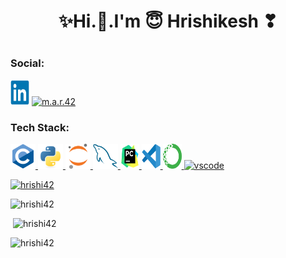 
<h1 align="center">✨Hi.👋.I'm 😇 Hrishikesh ❣ <h1>

<h3 align="left">Social:</h3>
<a href="https://www.linkedin.com/in/hrishik42/" target="_blank"> <img src="https://raw.githubusercontent.com/devicons/devicon/master/icons/linkedin/linkedin-original.svg" alt="hrishik42" width="30" height="40"/></a> 
<a href="https://instagram.com/m.a.r.k.42" target="_blank"> <img src="https://raw.githubusercontent.com/rahuldkjain/github-profile-readme-generator/master/src/images/icons/Social/instagram.svg" alt="m.a.r.42" width="30" height="40"/></a> 
</p>
</p>


<h3 align="left">Tech Stack:</h3>

<p align="left"> <a href="https://www.cprogramming.com/" target="_blank" rel="noreferrer"> <img src="https://raw.githubusercontent.com/devicons/devicon/master/icons/c/c-original.svg" alt="c" width="40" height="40"/> </a>
<a href="https://www.python.org" target="_blank" rel="noreferrer"> <img src="https://raw.githubusercontent.com/devicons/devicon/master/icons/python/python-original.svg" alt="python" width="40" height="40"/> </a><a href="https://jupyter.org/" target="_blank" rel="noreferrer"> <img src="https://raw.githubusercontent.com/devicons/devicon/master/icons/jupyter/jupyter-original.svg" alt="c" width="40" height="40"/> <a href="https://www.mysql.com/" target="_blank"> <img src="https://raw.githubusercontent.com/devicons/devicon/master/icons/mysql/mysql-original.svg" alt="mysql" width="40" height="40"/> </a>
<a href="https://www.jetbrains.com/pycharm/" target="_blank"> <img src="https://raw.githubusercontent.com/devicons/devicon/master/icons/pycharm/pycharm-original.svg" alt="vscode" width="30" height="40"/> </a>
 <a href="https://code.visualstudio.com/" target="_blank"> <img src="https://raw.githubusercontent.com/devicons/devicon/master/icons/vscode/vscode-original.svg" alt="vscode" width="30" height="40"/> </a>
<a href="https://www.anaconda.com/" target="_blank"> <img src="https://raw.githubusercontent.com/devicons/devicon/master/icons/anaconda/anaconda-original.svg" alt="vscode" width="30" height="40"/> </a>
 <a href="https://www.codeblocks.org/" target="_blank"> <img src="https://raw.githubusercontent.com/devicons/devicon/master/icons/codeblocks/codeblocks-original.svg" alt="vscode" width="30" height="40"/> </a>



</p>
<p align="left"> <a href="https://github.com/ryo-ma/github-profile-trophy"><img src="https://github-profile-trophy.vercel.app/?username=hrishi42" alt="hrishi42" /></a> </p>
<img align="centre" src="https://github-readme-stats.vercel.app/api/top-langs?username=hrishi42&show_icons=true&locale=en&layout=compact" alt="hrishi42" />
</p>
<p>&nbsp;<img align="centre" src="https://github-readme-stats.vercel.app/api?username=hrishi42&show_icons=true&locale=en" alt="hrishi42" /></a>
</p>
</p><img align="centre" src="https://github-readme-streak-stats.herokuapp.com/?user=hrishi42&" alt="hrishi42" />

</p>
